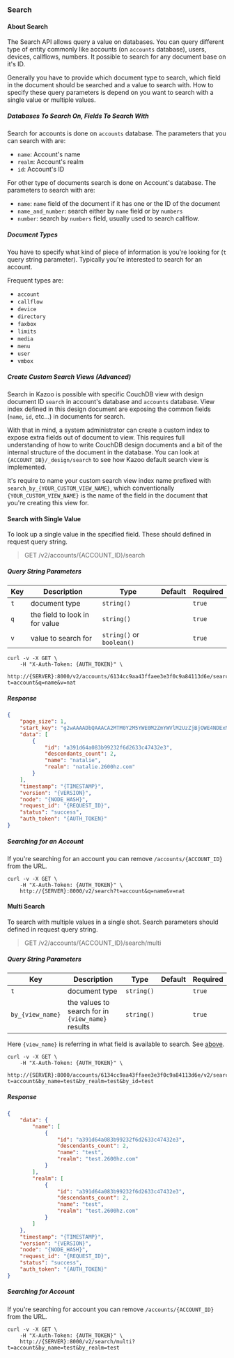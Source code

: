 ### Search

#### About Search

The Search API allows query a value on databases. You can query different type of entity commonly like accounts (on `accounts` database), users, devices, callflows, numbers. It possible to search for any document base on it's ID.

Generally you have to provide which document type to search, which field in the document should be searched and a value to search with. How to specify these query parameters is depend on you want to search with a single value or multiple values.

##### Databases To Search On, Fields To Search With

Search for accounts is done on `accounts` database. The parameters that you can search with are:

* `name`: Account's name
* `realm`: Account's realm
* `id`: Account's ID

For other type of documents search is done on Account's database. The parameters to search with are:

* `name`: `name` field of the document if it has one or the ID of the document
* `name_and_number`: search either by `name` field or by `numbers`
* `number`: search by `numbers` field, usually used to search callflow.

##### Document Types

You have to specify what kind of piece of information is you're looking for (`t` query string parameter). Typically you're interested to search for an account.

Frequent types are:

* `account`
* `callflow`
* `device`
* `directory`
* `faxbox`
* `limits`
* `media`
* `menu`
* `user`
* `vmbox`

##### Create Custom Search Views (Advanced)

Search in Kazoo is possible with specific CouchDB view with design document ID `search` in account's database and `accounts` database. View index defined in this design document are exposing the common fields (`name`, `id`, etc...) in documents for search.

With that in mind, a system administrator can create a custom index to expose extra fields out of document to view. This requires full understanding of how to write CouchDB design documents and a bit of the internal structure of the document in the database. You can look at `{ACCOUNT_DB}/_design/search` to see how Kazoo default search view is implemented.

It's require to name your custom search view index name prefixed with `search_by_{YOUR_CUSTOM_VIEW_NAME}`, which conventionally `{YOUR_CUSTOM_VIEW_NAME}` is the name of the field in the document that you're creating this view for.

#### Search with Single Value

To look up a single value in the specified field. These should defined in request query string.

> GET /v2/accounts/{ACCOUNT_ID}/search

##### Query String Parameters

Key | Description | Type | Default | Required
--- | ----------- | ---- | ------- | --------
`t` | document type | `string()` |  | `true`
`q` | the field to look in for value | `string()` |  | `true`
`v` | value to search for | `string()` or `boolean()` |  | `true`


```shell
curl -v -X GET \
    -H "X-Auth-Token: {AUTH_TOKEN}" \
    http://{SERVER}:8000/v2/accounts/6134cc9aa43ffaee3e3f0c9a84113d6e/search?t=account&q=name&v=nat
```

##### Response

```json
{
    "page_size": 1,
    "start_key": "g2wAAAADbQAAACA2MTM0Y2M5YWE0M2ZmYWVlM2UzZjBjOWE4NDExM2Q2ZW0AAAAHYWNjb3VudG0AAAAHbmF0ZmZmMGo",
    "data": [
        {
            "id": "a391d64a083b99232f6d2633c47432e3",
            "descendants_count": 2,
            "name": "natalie",
            "realm": "natalie.2600hz.com"
        }
    ],
    "timestamp": "{TIMESTAMP}",
    "version": "{VERSION}",
    "node": "{NODE_HASH}",
    "request_id": "{REQUEST_ID}",
    "status": "success",
    "auth_token": "{AUTH_TOKEN}"
}
```

##### Searching for an Account

If you're searching for an account you can remove `/accounts/{ACCOUNT_ID}` from the URL.

```shell
curl -v -X GET \
    -H "X-Auth-Token: {AUTH_TOKEN}" \
    http://{SERVER}:8000/v2/search?t=account&q=name&v=nat
```

#### Multi Search

To search with multiple values in a single shot. Search parameters should defined in request query string.

> GET /v2/accounts/{ACCOUNT_ID}/search/multi


##### Query String Parameters

Key | Description | Type | Default | Required
--- | ----------- | ---- | ------- | --------
`t` | document type | `string()` |  | `true`
`by_{view_name}` | the values to search for in `{view_name}` results | `string()` |  | `true`

Here `{view_name}` is referring in what field is available to search. See [above](#databases-to-search-on-fields-to-search-with).

```shell
curl -v -X GET \
    -H "X-Auth-Token: {AUTH_TOKEN}" \
    http://{SERVER}:8000/accounts/6134cc9aa43ffaee3e3f0c9a84113d6e/v2/search/multi?t=account&by_name=test&by_realm=test&by_id=test
```

##### Response

```json
{
    "data": {
        "name": [
            {
                "id": "a391d64a083b99232f6d2633c47432e3",
                "descendants_count": 2,
                "name": "test",
                "realm": "test.2600hz.com"
            }
        ],
        "realm": [
            {
                "id": "a391d64a083b99232f6d2633c47432e3",
                "descendants_count": 2,
                "name": "test",
                "realm": "test.2600hz.com"
            }
        ]
    },
    "timestamp": "{TIMESTAMP}",
    "version": "{VERSION}",
    "node": "{NODE_HASH}",
    "request_id": "{REQUEST_ID}",
    "status": "success",
    "auth_token": "{AUTH_TOKEN}"
}
```

##### Searching for Account

If you're searching for account you can remove `/accounts/{ACCOUNT_ID}` from the URL.

```shell
curl -v -X GET \
    -H "X-Auth-Token: {AUTH_TOKEN}" \
    http://{SERVER}:8000/v2/search/multi?t=account&by_name=test&by_realm=test
```
